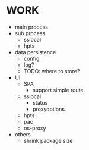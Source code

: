 # WORK

- main process
- sub process
  - sslocal
  - hpts
- data persistence
  - config
  - log?
  - TODO: where to store?
- UI
  - SPA
    - support simple route
  - sslocal
    - status
    - proxyoptions
  - hpts
  - pac
  - os-proxy
- others
  - shrink package size
